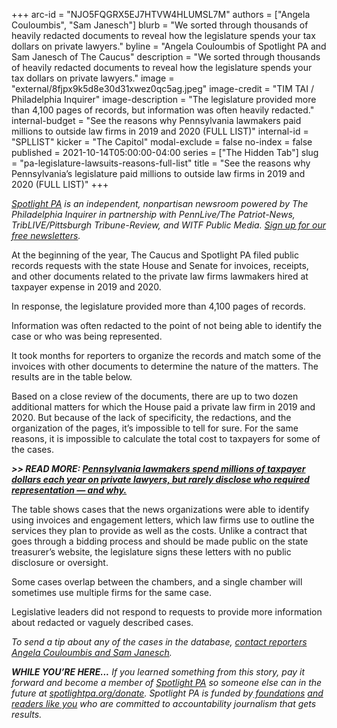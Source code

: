+++
arc-id = "NJO5FQGRX5EJ7HTVW4HLUMSL7M"
authors = ["Angela Couloumbis", "Sam Janesch"]
blurb = "We sorted through thousands of heavily redacted documents to reveal how the legislature spends your tax dollars on private lawyers."
byline = "Angela Couloumbis of Spotlight PA and Sam Janesch of The Caucus"
description = "We sorted through thousands of heavily redacted documents to reveal how the legislature spends your tax dollars on private lawyers."
image = "external/8fjpx9k5d8e30d31xwez0qc5ag.jpeg"
image-credit = "TIM TAI / Philadelphia Inquirer"
image-description = "The legislature provided more than 4,100 pages of records, but information was often heavily redacted."
internal-budget = "See the reasons why Pennsylvania lawmakers paid millions to outside law firms in 2019 and 2020 (FULL LIST)"
internal-id = "SPLLIST"
kicker = "The Capitol"
modal-exclude = false
no-index = false
published = 2021-10-14T05:00:00-04:00
series = ["The Hidden Tab"]
slug = "pa-legislature-lawsuits-reasons-full-list"
title = "See the reasons why Pennsylvania’s legislature paid millions to outside law firms in 2019 and 2020 (FULL LIST)"
+++

<a href="https://www.spotlightpa.org/"><i>Spotlight PA</i></a><i> is an independent, nonpartisan newsroom powered by The Philadelphia Inquirer in partnership with PennLive/The Patriot-News, TribLIVE/Pittsburgh Tribune-Review, and WITF Public Media. </i><a href="https://www.spotlightpa.org/newsletters"><i>Sign up for our free newsletters</i></a><i>.</i>

At the beginning of the year, The Caucus and Spotlight PA filed public records requests with the state House and Senate for invoices, receipts, and other documents related to the private law firms lawmakers hired at taxpayer expense in 2019 and 2020.

In response, the legislature provided more than 4,100 pages of records.

Information was often redacted to the point of not being able to identify the case or who was being represented.

<script src="https://www.spotlightpa.org/embed.js" async></script><div data-spl-embed-version="1" data-spl-src="https://www.spotlightpa.org/embeds/newsletter/"></div>

It took months for reporters to organize the records and match some of the invoices with other documents to determine the nature of the matters. The results are in the table below.

Based on a close review of the documents, there are up to two dozen additional matters for which the House paid a private law firm in 2019 and 2020. But because of the lack of specificity, the redactions, and the organization of the pages, it’s impossible to tell for sure. For the same reasons, it is impossible to calculate the total cost to taxpayers for some of the cases.

<i><b>&gt;&gt; READ MORE: </b></i><a href="https://www.spotlightpa.org/news/2021/10/pennsylvania-legislature-legal-bills-private-lawyers/" target="_blank"><i><b>Pennsylvania lawmakers spend millions of taxpayer dollars each year on private lawyers, but rarely disclose who required representation — and why.</b></i></a>

The table shows cases that the news organizations were able to identify using invoices and engagement letters, which law firms use to outline the services they plan to provide as well as the costs. Unlike a contract that goes through a bidding process and should be made public on the state treasurer’s website, the legislature signs these letters with no public disclosure or oversight.

Some cases overlap between the chambers, and a single chamber will sometimes use multiple firms for the same case.

Legislative leaders did not respond to requests to provide more information about redacted or vaguely described cases.

<i>To send a tip about any of the cases in the database, </i><a href="mailto:acouloumbis@spotlightpa.org" target="_blank"><i>contact reporters Angela Couloumbis and Sam Janesch</i></a><i>.</i>

<div class="flourish-embed flourish-table" data-src="visualisation/7522446"><script src="https://public.flourish.studio/resources/embed.js"></script></div>

<i><b>WHILE YOU’RE HERE...</b></i><i> If you learned something from this story, pay it forward and become a member of </i><a href="https://www.spotlightpa.org/"><i>Spotlight PA</i></a><i> so someone else can in the future at </i><a href="https://www.spotlightpa.org/donate"><i>spotlightpa.org/donate</i></a><i>. Spotlight PA is funded by</i><a href="https://www.spotlightpa.org/support"><i> foundations</i></a><i> </i><a href="https://www.spotlightpa.org/support"><i>and readers like you</i></a><i> who are committed to accountability journalism that gets results.</i>
